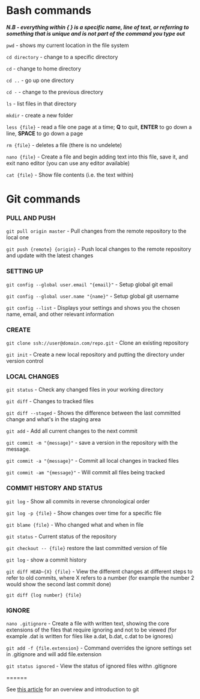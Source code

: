 # Bash commands

___N.B - everything within {  } is a specific name, line of text, or referring to something that is unique and is not part of the command you type out___

`pwd` - shows my current location in the file system

`cd directory` - change to a specific directory

`cd` - change to home directory

`cd ..` - go up one directory

`cd -` - change to the previous directory

`ls` - list files in that directory

`mkdir` - create a new folder

`less {file}` - read a file one page at a time; __Q__ to quit, __ENTER__ to go down a line, __SPACE__ to go down a page

`rm {file}` - deletes a file (there is no undelete)

`nano {file}` - Create a file and begin adding text into this file, save it, and exit nano editor (you can use any editor available)

`cat {file}` - Show file contents (i.e. the text within)

# Git commands

### PULL AND PUSH

`git pull origin master` - Pull changes from the remote repository to the local one

`git push {remote} {origin}` - Push local changes to the remote repository and update with the latest changes


### SETTING UP

`git config --global user.email "{email}"` - Setup global git email

`git config --global user.name "{name}"` - Setup global git username

`git config --list` - Displays your settings and shows you the chosen name, email, and other relevant information

### CREATE

`git clone ssh://user@domain.com/repo.git` - Clone an existing repository

`git init` - Create a new local repository and putting the directory under version control

### LOCAL CHANGES

`git status` - Check any changed files in your working directory

`git diff` - Changes to tracked files

`git diff --staged` - Shows the difference between the last committed change and what's in the staging area

`git add` - Add all current changes to the next commit

`git commit -m "{message}"` - save a version in the repository with the message.

`git commit -a "{message}"` - Commit all local changes in tracked files

`git commit -am "{message}"` - Will commit all files being tracked

### COMMIT HISTORY AND STATUS

`git log` - Show all commits in reverse chronological order

`git log -p {file}` - Show changes over time for a specific file

`git blame {file}` - Who changed what and when in file

`git status` - Current status of the repository

`git checkout -- {file}` restore the last committed version of file

`git log` - show a commit history

`git diff HEAD~{X} {file}` - View the different changes at different steps to refer to old commits, where X refers to a number (for example the number 2 would show the second last commit done)

`git diff {log number} {file}`

### IGNORE

`nano .gitignore` - Create a file with written text, showing the core extensions of the files that require ignoring and not to be viewed (for example .dat is written for files like a.dat, b.dat, c.dat to be ignores)

`git add -f {file.extension}` - Command overrides the ignore settings set in .gitignore and will add file.extension

`git status ignored` - View the status of ignored files withn .gitignore

======

See [this article](http://journals.plos.org/ploscompbiol/article?id=10.1371/journal.pcbi.1004668) for an overview and introduction to git
